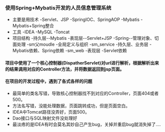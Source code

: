 ### 使用Spring+Mybatis开发的人员信息管理系统

* 主要是用技术
  -Servlet、JSP
  -SpringIOC、SpringAOP
  -Mybatis
  -Mybatis+Spring整合
* 工具
  -IDEA
  -MySQL
  -Toncat
* 项目结构
  -持久层--Mybatis
  -表现层--Servlet+JSP
  -Spring--管理对象、切面处理
  -sm父moudle
    -全局定义与组织
  -sm_service
    -持久层、业务层
    -Mybatis依赖、Spring依赖
  -sm_web
  	-表现层
  	-Servlet依赖

#### 项目中使用了一个核心控制器(DispatherServlet)对url进行解析，根据解析出来的结果调用对应的Controller方法，并将数据返回到jsp页面。
#### 在项目的开发过程中，遇到了各式各样的问题
* 最简单的类名写错，导致核心控制器找不到对应的Controller，页面404或者500。
* 方法名写错，没能处理数据，页面跳转成功，但是页面空白。
* IDEA中Tomcat路径没弄好，页面500。
* Dao接口与SQL映射文件没处理好
* 最淡疼的是IDEA有时会莫名其妙自己产生bug，关掉并重启bug就消失掉了....